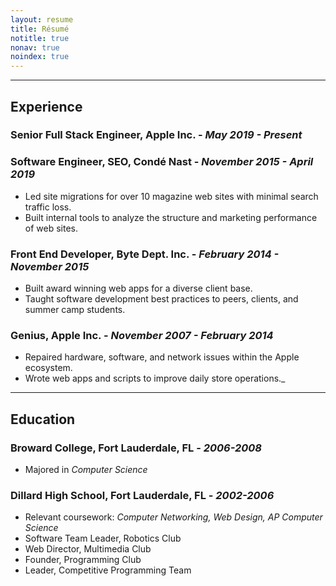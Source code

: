 ```yaml
---
layout: resume
title: Résumé
notitle: true
nonav: true
noindex: true
---
```



---

## Experience

### Senior Full Stack Engineer, Apple Inc. - _May 2019 - Present_


### Software Engineer, SEO, Condé Nast - _November 2015 - April 2019_

- Led site migrations for over 10 magazine web sites with minimal search traffic loss.
- Built internal tools to analyze the structure and marketing performance of web sites.

### Front End Developer, Byte Dept. Inc. - _February 2014 - November 2015_

- Built award winning web apps for a diverse client base.
- Taught software development best practices to peers, clients, and summer camp students.


### Genius, Apple Inc. - _November 2007 - February 2014_

- Repaired hardware, software, and network issues within the Apple ecosystem.
- Wrote web apps and scripts to improve daily store operations._


---



## Education


### Broward College, Fort Lauderdale, FL - _2006-2008_
- Majored in _Computer Science_

### Dillard High School, Fort Lauderdale, FL - _2002-2006_

- Relevant coursework: _Computer Networking, Web Design, AP Computer Science_
- Software Team Leader, Robotics Club
- Web Director, Multimedia Club
- Founder, Programming Club
- Leader, Competitive Programming Team
